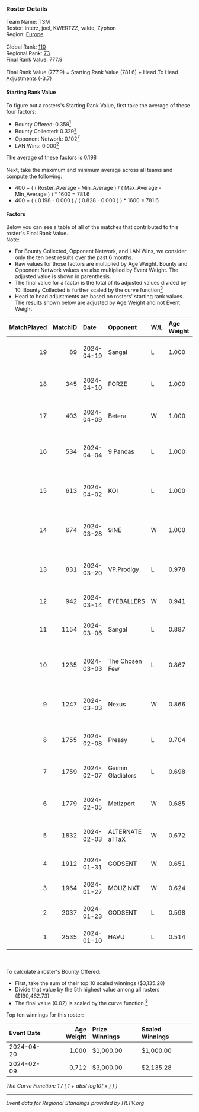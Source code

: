 ### Roster Details<br />
Team Name: TSM<br />
Roster: interz, joel, KWERTZZ, valde, Zyphon<br />
Region: [Europe]( ../standings_europe.md)<br />
<br />
Global Rank: [110](../standings_global.md)<br />
Regional Rank: [73]( ../standings_europe.md)<br />
Final Rank Value:  777.9<br />
<br />
Final Rank Value (777.9) = Starting Rank Value (781.6) + Head To Head Adjustments (-3.7)<br />

#### Starting Rank Value<br />
To figure out a rosters's Starting Rank Value, first take the average of these four factors:<br />
- Bounty Offered: 0.359[<sup>1</sup>](#table2)
- Bounty Collected: 0.329[<sup>2</sup>](#table1)
- Opponent Network: 0.102[<sup>2</sup>](#table1)
- LAN Wins: 0.000[<sup>2</sup>](#table1)

The average of these factors is 0.198<br />
<br />
Next, take the maximum and minimum average across all teams and compute the following:<br />
- 400 + ( ( Roster_Average - Min_Average ) / ( Max_Average - Min_Average ) ) * 1600 = 781.6
- 400 + ( ( 0.198 - 0.000 ) / ( 0.828 - 0.000 ) ) * 1600 = 781.6


#### Factors<br />
Below you can see a table of all of the matches that contributed to this roster's Final Rank Value.<br />
Note:<br />

- For Bounty Collected, Opponent Network, and LAN Wins, we consider only the ten best results over the past 6 months.
- Raw values for those factors are multiplied by Age Weight. Bounty and Opponent Network values are also multiplied by Event Weight. The adjusted value is shown in parenthesis.
- The final value for a factor is the total of its adjusted values divided by 10. Bounty Collected is further scaled by the curve function[<sup>3</sup>](#curveFunction)
- Head to head adjustments are based on rosters' starting rank values. The results shown below are adjusted by Age Weight and not Event Weight
<span id="table1"></span><br />


| MatchPlayed | MatchID | Date       | Opponent          | W/L | Age Weight | Event Weight | Bounty Collected | Opponent Network | LAN Wins  | H2H Adjustment | Participating Roster                 |
| -: | -: | :- | :- | :- | :- | :- | :- | :- | :- | -: | :- |
|          19 |      89 | 2024-04-19 | Sangal            | L   | 1.000      | -            | -                | -                | -         |         -14.40 | interz, joel, KWERTZZ, valde, Zyphon |
|          18 |     345 | 2024-04-10 | FORZE             | L   | 1.000      | -            | -                | -                | -         |          -6.28 | joel, KWERTZZ, MoDo, valde, Zyphon   |
|          17 |     403 | 2024-04-09 | Betera            | W   | 1.000      | 0.500        | 0.004 (0.002)    | 0.240 (0.120)    | 0 (0.000) |          14.91 | joel, KWERTZZ, MoDo, valde, Zyphon   |
|          16 |     534 | 2024-04-04 | 9 Pandas          | L   | 1.000      | -            | -                | -                | -         |          -4.46 | joel, KWERTZZ, poizon, valde, Zyphon |
|          15 |     613 | 2024-04-02 | KOI               | L   | 1.000      | -            | -                | -                | -         |          -6.66 | joel, KWERTZZ, poizon, valde, Zyphon |
|          14 |     674 | 2024-03-28 | 9INE              | W   | 1.000      | 0.500        | 0.000 (0.000)    | 0.087 (0.043)    | 0 (0.000) |           5.82 | joel, KWERTZZ, poizon, valde, Zyphon |
|          13 |     831 | 2024-03-20 | VP.Prodigy        | L   | 0.978      | -            | -                | -                | -         |         -20.50 | joel, KWERTZZ, poizon, valde, Zyphon |
|          12 |     942 | 2024-03-14 | EYEBALLERS        | W   | 0.941      | 0.500        | 0.052 (0.024)    | 0.406 (0.191)    | 0 (0.000) |          18.52 | interz, joel, MoDo, valde, Zyphon    |
|          11 |    1154 | 2024-03-06 | Sangal            | L   | 0.887      | -            | -                | -                | -         |         -15.81 | interz, JACKZ, joel, poizon, valde   |
|          10 |    1235 | 2024-03-03 | The Chosen Few    | L   | 0.867      | -            | -                | -                | -         |         -17.14 | joel, KWERTZZ, poizon, valde, Zyphon |
|           9 |    1247 | 2024-03-03 | Nexus             | W   | 0.866      | 0.143        | 0.023 (0.003)    | 0.544 (0.067)    | 0 (0.000) |          14.23 | joel, KWERTZZ, poizon, valde, Zyphon |
|           8 |    1755 | 2024-02-08 | Preasy            | L   | 0.704      | -            | -                | -                | -         |          -4.67 | joel, KWERTZZ, MoDo, valde, Zyphon   |
|           7 |    1759 | 2024-02-07 | Gaimin Gladiators | L   | 0.698      | -            | -                | -                | -         |          -1.57 | joel, KWERTZZ, MoDo, valde, Zyphon   |
|           6 |    1779 | 2024-02-05 | Metizport         | W   | 0.685      | 0.371        | 0.136 (0.034)    | 1.000 (0.254)    | 0 (0.000) |          15.43 | joel, KWERTZZ, MoDo, valde, Zyphon   |
|           5 |    1832 | 2024-02-03 | ALTERNATE aTTaX   | W   | 0.672      | 0.371        | 0.026 (0.007)    | 0.327 (0.081)    | 0 (0.000) |          10.34 | joel, KWERTZZ, MoDo, valde, Zyphon   |
|           4 |    1912 | 2024-01-31 | GODSENT           | W   | 0.651      | 0.371        | 0.036 (0.009)    | 0.159 (0.038)    | 0 (0.000) |          10.72 | interz, joel, KWERTZZ, MoDo, valde   |
|           3 |    1964 | 2024-01-27 | MOUZ NXT          | W   | 0.624      | 0.371        | 0.054 (0.013)    | 0.970 (0.224)    | 0 (0.000) |          13.50 | interz, joel, KWERTZZ, MoDo, valde   |
|           2 |    2037 | 2024-01-23 | GODSENT           | L   | 0.598      | -            | -                | -                | -         |          -8.84 | interz, joel, KWERTZZ, MoDo, valde   |
|           1 |    2535 | 2024-01-10 | HAVU              | L   | 0.514      | -            | -                | -                | -         |          -6.86 | interz, JACKZ, joel, MoDo, valde     |

<br />
<span id="table2"></span><br />
To calculate a roster's Bounty Offered:<br />

- First, take the sum of their top 10 scaled winnings ($3,135.28)
- Divide that value by the 5th highest value among all rosters ($190,462.73)
- The final value (0.02) is scaled by the curve function.[<sup>3</sup>](#curveFunction)

Top ten winnings for this roster:<br />

| Event Date | Age Weight | Prize Winnings | Scaled Winnings |
| :- | -: | :- | :- |
| 2024-04-20 |      1.000 | $1,000.00      | $1,000.00       |
| 2024-02-09 |      0.712 | $3,000.00      | $2,135.28       |


<span id="curveFunction"></span>_The Curve Function: 1 / ( 1 + abs( log10( x ) ) )_<br />

---
_Event data for Regional Standings provided by HLTV.org_<br />
